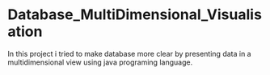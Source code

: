 # Database_MultiDimensional_Visualisation
In this project i tried to make database more clear by presenting data in a multidimensional view using java programing language.
